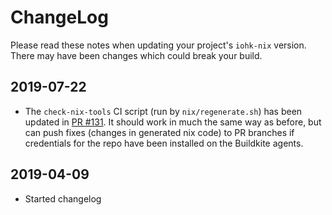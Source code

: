 # ChangeLog

Please read these notes when updating your project's `iohk-nix`
version. There may have been changes which could break your build.

## 2019-07-22
   * The `check-nix-tools` CI script (run by `nix/regenerate.sh`) has been updated in
     [PR #131](https://github.com/input-output-hk/iohk-nix/pull/131).
     It should work in much the same way as before, but can push fixes (changes in generated nix code)
     to PR branches if credentials for the repo have been installed on
     the Buildkite agents.
   
## 2019-04-09

   * Started changelog
